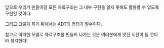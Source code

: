 앞으로 우리가 만들어갈 모든 자료구조는 그 내부 구현을 알지 못해도 활용할 수 있도록 구현할 것이다.

그리고 그렇게 하기 위해서는 ADT의 정의가 필수이다.

참고로 이러한 모델로 자료구조를 만들어 나가는 것은 여러분에게 멋진 도전이 될 것이라 생각한다!
